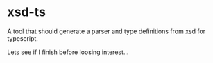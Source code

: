 # xsd-ts

A tool that should generate a parser and type definitions from xsd for typescript.

Lets see if I finish before loosing interest...
